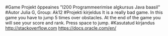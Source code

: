 #Game
Projekt õppeaines "I200 Programmeerimise algkursus Java baasil"
#Autor
Julia G, Group: Ak12
#Projekti kirjeldus
It is a really bad game. In this game you have to jump 5 times over obstacles. At the end of the game you will see your score and rank. 
Press space to jump. 
#Kasutatud kirjandus
http://stackoverflow.com
https://docs.oracle.com/en/

